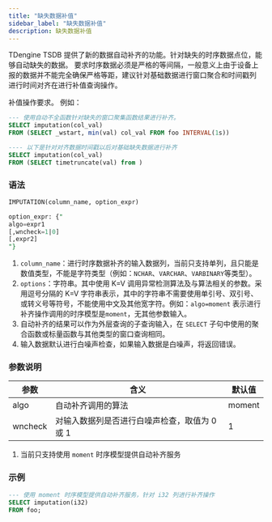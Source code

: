 ```yaml
---
title: "缺失数据补值"
sidebar_label: "缺失数据补值"
description: 缺失数据补值
---
```


TDengine TSDB 提供了新的数据自动补齐的功能。针对缺失的时序数据点位，能够自动缺失的数据。
要求时序数据必须是严格的等间隔，一般意义上由于设备上报的数据并不能完全确保严格等距，建议针对基础数据进行窗口聚合和时间戳列
进行时间对齐在进行补值查询操作。

补值操作要求。
例如：

```SQL
--- 使用自动不全函数针对缺失的窗口聚集函数结果进行补齐。
SELECT imputation(col_val)
FROM (SELECT _wstart, min(val) col_val FROM foo INTERVAL(1s))

---- 以下是针对对齐数据时间戳以后对基础缺失数据进行补齐
SELECT imputation(col_val)
FROM (SELECT timetruncate(val) from )
```

### 语法

```SQL
IMPUTATION(column_name, option_expr)

option_expr: {"
algo=expr1
[,wncheck=1|0]
[,expr2]
"}
```

1. `column_name`：进行时序数据补齐的输入数据列，当前只支持单列，且只能是数值类型，不能是字符类型（例如：`NCHAR`、`VARCHAR`、`VARBINARY`等类型）。
2. `options`：字符串。其中使用 K=V 调用异常检测算法及与算法相关的参数。采用逗号分隔的 K=V 字符串表示，其中的字符串不需要使用单引号、双引号、或转义号等符号，不能使用中文及其他宽字符。例如：`algo=moment` 表示进行补齐操作调用的时序模型是`moment`，无其他参数输入。
3. 自动补齐的结果可以作为外层查询的子查询输入，在 `SELECT` 子句中使用的聚合函数或标量函数与其他类型的窗口查询相同。
4. 输入数据默认进行白噪声检查，如果输入数据是白噪声，将返回错误。

### 参数说明

| 参数      | 含义                     | 默认值 |
| ------- | ---------------------- | --- |
| algo    | 自动补齐调用的算法              | moment |
| wncheck | 对输入数据列是否进行白噪声检查，取值为 0 或 1 | 1   |


1. 当前只支持使用 `moment` 时序模型提供自动补齐服务
   
### 示例

```SQL
--- 使用 moment 时序模型提供自动补齐服务，针对 i32 列进行补齐操作
SELECT imputation(i32)
FROM foo;

```
